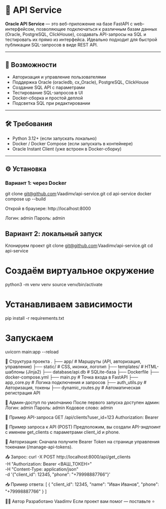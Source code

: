 # 🧩 API Service

**Oracle API Service** — это веб-приложение на базе FastAPI с web-интерфейсом, позволяющее подключаться к различным базам данных (Oracle, PostgreSQL, ClickHouse), создавать API-запросы на SQL и тестировать их прямо из интерфейса. Идеально подходит для быстрой публикации SQL-запросов в виде REST API.

---

## 🚀 Возможности

- Авторизация и управление пользователями
- Поддержка Oracle (oracledb, cx_Oracle), PostgreSQL, ClickHouse
- Создание SQL API с параметрами
- Тестирование SQL-запросов в UI
- Docker-сборка и простой деплой
- Подсветка SQL при редактировании

---

## 🛠️ Требования

- Python 3.12+ (если запускать локально)
- Docker / Docker Compose (если запускать в контейнере)
- Oracle Instant Client (уже встроен в Docker-сборку)

---

## ⚙️ Установка

### Вариант 1: через Docker

git clone git@github.com:Vaadimv/api-service.git
cd api-service
docker compose up --build

Открой в браузере: http://localhost:8000

Логин: admin
Пароль: admin

## Вариант 2: локальный запуск
Клонируем проект
git clone git@github.com:Vaadimv/api-service.git
cd api-service

# Создаём виртуальное окружение
python3 -m venv venv
source venv/bin/activate

# Устанавливаем зависимости
pip install -r requirements.txt

# Запускаем
uvicorn main:app --reload

📁 Структура проекта
.
├── app/                 # Маршруты (API, авторизация, управление)
├── static/              # CSS, иконки, логотип
├── templates/           # HTML-шаблоны (Jinja2)
├── database/api.db      # SQLite-база
├── Dockerfile
├── docker-compose.yml
├── main.py              # Точка входа в FastAPI
├── app_core.py          # Логика подключения и запросов
├── auth_utils.py        # Авторизация, токены
├── dynamic_routes.py    # Автоматическая регистрация API


🔐 Админ-доступ по умолчанию
После первого запуска доступен админ:
Логин: admin
Пароль: admin
Кодовое слово: admin

🧪 Пример API-запроса
GET /api/clients?user_id=123
Authorization: Bearer <token>

📡 Пример запроса к API (POST)
Предположим, вы создали API-эндпоинт с именем get_clients с параметрами client_id и phone.

🔐 Авторизация:
Сначала получите Bearer Token на странице управления токенами (/manage-api-tokens).

📤 Запрос:
curl -X POST http://localhost:8000/api/get_clients \
     -H "Authorization: Bearer <ВАШ_ТОКЕН>" \
     -H "Content-Type: application/json" \
     -d '{"client_id": 12345, "phone": "+79998887766"}'

📥 Пример ответа:
[
  {
    "client_id": 12345,
    "name": "Иван Иванов",
    "phone": "+79998887766"
  }
]


👨‍💻 Автор
Разработано Vaadimv
Если проект вам помог — поставьте ⭐️
